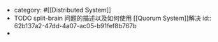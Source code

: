 - category: #[[Distributed System]]
- TODO split-brain 问题的描述以及如何使用 [[Quorum System]]解决
  id:: 62b137a2-47dd-4a07-ac05-b91fef8b767b
-